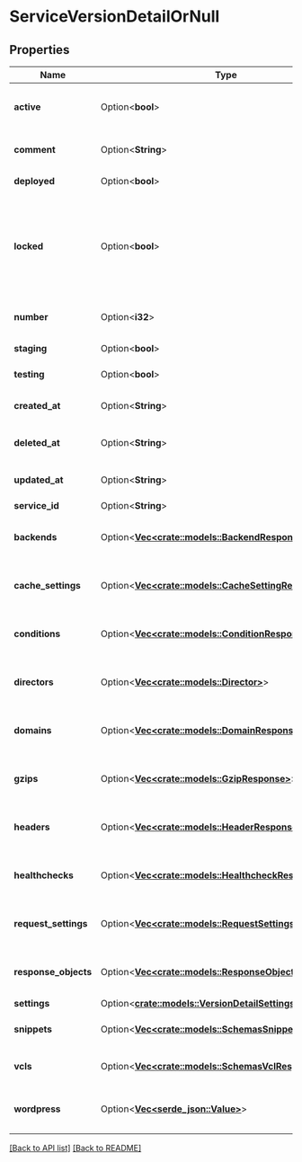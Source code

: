# ServiceVersionDetailOrNull

## Properties

Name | Type | Description | Notes
------------ | ------------- | ------------- | -------------
**active** | Option<**bool**> | Whether this is the active version or not. | [default to false]
**comment** | Option<**String**> | A freeform descriptive note. | 
**deployed** | Option<**bool**> | Unused at this time. | 
**locked** | Option<**bool**> | Whether this version is locked or not. Objects can not be added or edited on locked versions. | [default to false]
**number** | Option<**i32**> | The number of this version. | [readonly]
**staging** | Option<**bool**> | Unused at this time. | [default to false]
**testing** | Option<**bool**> | Unused at this time. | [default to false]
**created_at** | Option<**String**> | Date and time in ISO 8601 format. | [readonly]
**deleted_at** | Option<**String**> | Date and time in ISO 8601 format. | [readonly]
**updated_at** | Option<**String**> | Date and time in ISO 8601 format. | [readonly]
**service_id** | Option<**String**> |  | [readonly]
**backends** | Option<[**Vec&lt;crate::models::BackendResponse&gt;**](BackendResponse.md)> | List of backends associated to this service. | 
**cache_settings** | Option<[**Vec&lt;crate::models::CacheSettingResponse&gt;**](CacheSettingResponse.md)> | List of cache settings associated to this service. | 
**conditions** | Option<[**Vec&lt;crate::models::ConditionResponse&gt;**](ConditionResponse.md)> | List of conditions associated to this service. | 
**directors** | Option<[**Vec&lt;crate::models::Director&gt;**](Director.md)> | List of directors associated to this service. | 
**domains** | Option<[**Vec&lt;crate::models::DomainResponse&gt;**](DomainResponse.md)> | List of domains associated to this service. | 
**gzips** | Option<[**Vec&lt;crate::models::GzipResponse&gt;**](GzipResponse.md)> | List of gzip rules associated to this service. | 
**headers** | Option<[**Vec&lt;crate::models::HeaderResponse&gt;**](HeaderResponse.md)> | List of headers associated to this service. | 
**healthchecks** | Option<[**Vec&lt;crate::models::HealthcheckResponse&gt;**](HealthcheckResponse.md)> | List of healthchecks associated to this service. | 
**request_settings** | Option<[**Vec&lt;crate::models::RequestSettingsResponse&gt;**](RequestSettingsResponse.md)> | List of request settings for this service. | 
**response_objects** | Option<[**Vec&lt;crate::models::ResponseObjectResponse&gt;**](ResponseObjectResponse.md)> | List of response objects for this service. | 
**settings** | Option<[**crate::models::VersionDetailSettings**](VersionDetailSettings.md)> |  | 
**snippets** | Option<[**Vec&lt;crate::models::SchemasSnippetResponse&gt;**](SchemasSnippetResponse.md)> | List of VCL snippets for this service. | 
**vcls** | Option<[**Vec&lt;crate::models::SchemasVclResponse&gt;**](SchemasVclResponse.md)> | List of VCL files for this service. | 
**wordpress** | Option<[**Vec&lt;serde_json::Value&gt;**](SerdeJsonValue.md)> | A list of Wordpress rules with this service. | 

[[Back to API list]](../README.md#documentation-for-api-endpoints) [[Back to README]](../README.md)


